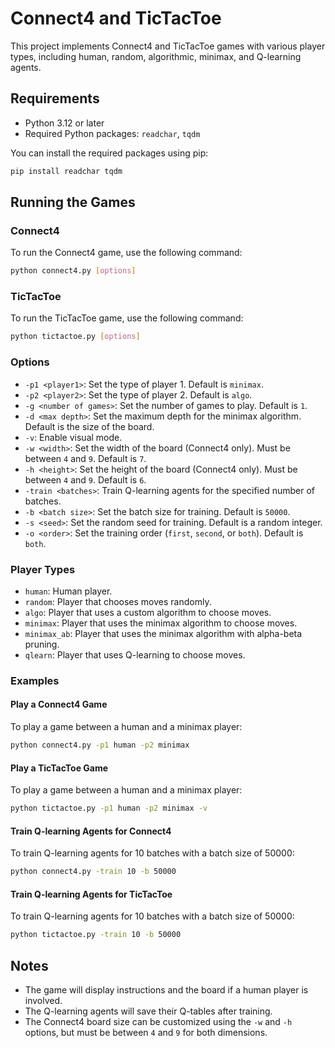 # Connect4 and TicTacToe

This project implements Connect4 and TicTacToe games with various player types, including human, random, algorithmic, minimax, and Q-learning agents.

## Requirements

- Python 3.12 or later
- Required Python packages: `readchar`, `tqdm`

You can install the required packages using pip:

```sh
pip install readchar tqdm
```

## Running the Games

### Connect4

To run the Connect4 game, use the following command:

```sh
python connect4.py [options]
```

### TicTacToe

To run the TicTacToe game, use the following command:

```sh
python tictactoe.py [options]
```

### Options

- `-p1 <player1>`: Set the type of player 1. Default is `minimax`.
- `-p2 <player2>`: Set the type of player 2. Default is `algo`.
- `-g <number of games>`: Set the number of games to play. Default is `1`.
- `-d <max depth>`: Set the maximum depth for the minimax algorithm. Default is the size of the board.
- `-v`: Enable visual mode.
- `-w <width>`: Set the width of the board (Connect4 only). Must be between `4` and `9`. Default is `7`.
- `-h <height>`: Set the height of the board (Connect4 only). Must be between `4` and `9`. Default is `6`.
- `-train <batches>`: Train Q-learning agents for the specified number of batches.
- `-b <batch size>`: Set the batch size for training. Default is `50000`.
- `-s <seed>`: Set the random seed for training. Default is a random integer.
- `-o <order>`: Set the training order (`first`, `second`, or `both`). Default is `both`.

### Player Types

- `human`: Human player.
- `random`: Player that chooses moves randomly.
- `algo`: Player that uses a custom algorithm to choose moves.
- `minimax`: Player that uses the minimax algorithm to choose moves.
- `minimax_ab`: Player that uses the minimax algorithm with alpha-beta pruning.
- `qlearn`: Player that uses Q-learning to choose moves.

### Examples

#### Play a Connect4 Game

To play a game between a human and a minimax player:

```sh
python connect4.py -p1 human -p2 minimax
```

#### Play a TicTacToe Game

To play a game between a human and a minimax player:

```sh
python tictactoe.py -p1 human -p2 minimax -v
```

#### Train Q-learning Agents for Connect4

To train Q-learning agents for 10 batches with a batch size of 50000:

```sh
python connect4.py -train 10 -b 50000
```

#### Train Q-learning Agents for TicTacToe

To train Q-learning agents for 10 batches with a batch size of 50000:

```sh
python tictactoe.py -train 10 -b 50000
```

## Notes

- The game will display instructions and the board if a human player is involved.
- The Q-learning agents will save their Q-tables after training.
- The Connect4 board size can be customized using the `-w` and `-h` options, but must be between `4` and `9` for both dimensions.
